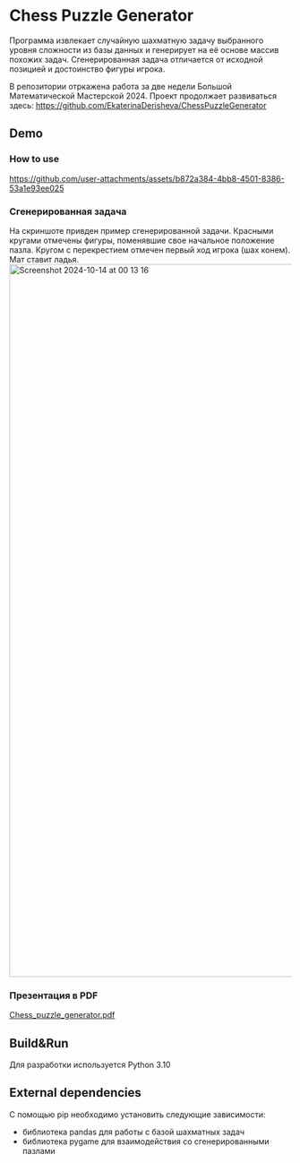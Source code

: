 # Chess Puzzle Generator
Программа извлекает случайную шахматную задачу выбранного уровня сложности из базы данных и генерирует на её основе массив похожих задач.
Сгенерированная задача отличается от исходной позицией и достоинство фигуры игрока.

В репозитории отркажена работа за две недели Большой Математической Мастерской 2024. Проект продолжает развиваться здесь: https://github.com/EkaterinaDerisheva/ChessPuzzleGenerator

## Demo

### How to use
https://github.com/user-attachments/assets/b872a384-4bb8-4501-8386-53a1e93ee025

### Сгенерированная задача
На скриншоте привден пример сгенерированной задачи. Красными кругами отмечены фигуры, поменявшие свое начальное положение пазла. Кругом с перекрестием отмечен первый ход игрока (шах конем). Мат ставит ладья.
<img width="1273" alt="Screenshot 2024-10-14 at 00 13 16" src="https://github.com/user-attachments/assets/c318a0f1-ac26-460a-ab1e-eacf395fa6e4">

### Презентация в PDF
[Chess_puzzle_generator.pdf](https://github.com/user-attachments/files/17356647/_.pdf)

## Build&Run
Для разработки используется Python 3.10

## External dependencies
С помощью pip необходимо установить следующие зависимости:
* библиотека pandas для работы с базой шахматных задач
* библиотека pygame для взаимодействия со сгенерированными пазлами
